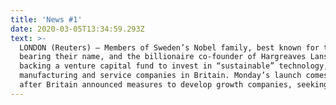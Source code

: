 ```yaml
---
title: 'News #1'
date: 2020-03-05T13:34:59.293Z
text: >-
  LONDON (Reuters) – Members of Sweden’s Nobel family, best known for the prizes
  bearing their name, and the billionaire co-founder of Hargreaves Lansdown are
  backing a venture capital fund to invest in “sustainable” technology,
  manufacturing and service companies in Britain. Monday’s launch comes days
  after Britain announced measures to develop growth companies, seeking to boost
---
```



